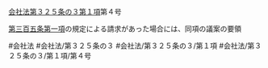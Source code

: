 [会社法第３２５条の３第１項](会社法＿＿＿＿第３２５条の３第１項)第４号

[第三百五条第一項](会社法＿＿＿＿第３０５条第１項)の規定による請求があった場合には、同項の議案の要領


#会社法
#会社法/第３２５条の３
#会社法/第３２５条の３/第１項
#会社法/第３２５条の３/第１項/第４号
